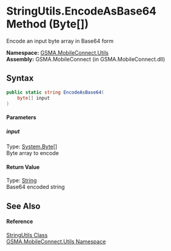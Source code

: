 StringUtils.EncodeAsBase64 Method (Byte[])
==========================================
Encode an input byte array in Base64 form

**Namespace:** [GSMA.MobileConnect.Utils][1]  
**Assembly:** GSMA.MobileConnect (in GSMA.MobileConnect.dll)

Syntax
------

```csharp
public static string EncodeAsBase64(
	byte[] input
)
```

#### Parameters

##### *input*
Type: [System.Byte][2][]  
Byte array to encode

#### Return Value
Type: [String][3]  
Base64 encoded string

See Also
--------

#### Reference
[StringUtils Class][4]  
[GSMA.MobileConnect.Utils Namespace][1]  

[1]: ../README.md
[2]: http://msdn.microsoft.com/en-us/library/yyb1w04y
[3]: http://msdn.microsoft.com/en-us/library/s1wwdcbf
[4]: README.md
[5]: ../../_icons/Help.png
